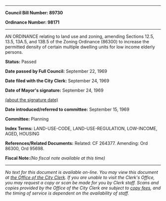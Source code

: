 

********

**Council Bill Number: 89730**
   
**Ordinance Number: 98171**
********

 AN ORDINANCE relating to land use and zoning, amending Sections 12.5, 13.5, 13A.5, and 13B.5 of the Zoning Ordinance (86300) to increase the permitted density of certain multiple dwelling units for low income elderly persons.

**Status:** Passed
   
**Date passed by Full Council:** September 22, 1969
   
**Date filed with the City Clerk:** September 24, 1969
   
**Date of Mayor's signature:** September 24, 1969
   
[(about the signature date)](/~public/approvaldate.htm)
   
   
   
**Date introduced/referred to committee:** September 15, 1969
   
**Committee:** Planning
   
   
**Index Terms:** LAND-USE-CODE, LAND-USE-REGULATION, LOW-INCOME, AGED, HOUSING

**References/Related Documents:** Related: CF 264377. Amending: Ord 86300, Ord 95698.

**Fiscal Note:**_(No fiscal note available at this time)_
********

_No text for this document is available on-line. You may view this document at [the Office of the City Clerk](http://www.seattle.gov/leg/clerk/contactUs.htm). If you are unable to visit the Clerk's Office, you may request a copy or scan be made for you by Clerk staff. Scans and copies provided by the Office of the City Clerk are subject to [copy fees](http://clerk.seattle.gov/~public/clerkfees.htm), and the timing of service is dependent on the availability of staff._

